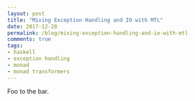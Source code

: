 ```yaml
---
layout: post
title: "Mixing Exception Handling and IO with MTL"
date: 2017-12-28
permalink: /blog/mixing-exception-handling-and-io-with-mtl
comments: true
tags:
- haskell
- exception handling
- monad
- monad transformers
---
```


Foo to the bar.
